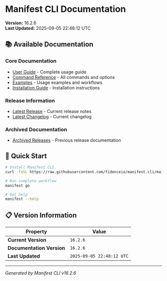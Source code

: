 # Manifest CLI Documentation

**Version:** 16.2.6  
**Last Updated:** 2025-09-05 22:48:12 UTC

## 📚 Available Documentation

### Core Documentation
- [User Guide](USER_GUIDE.md) - Complete usage guide
- [Command Reference](COMMAND_REFERENCE.md) - All commands and options
- [Examples](EXAMPLES.md) - Usage examples and workflows
- [Installation Guide](INSTALLATION.md) - Installation instructions

### Release Information
- [Latest Release](RELEASE_v16.2.6.md) - Current release notes
- [Latest Changelog](CHANGELOG_v16.2.6.md) - Current changelog

### Archived Documentation
- [Archived Releases](zArchive/) - Previous release documentation

## 🚀 Quick Start

```bash
# Install Manifest CLI
curl -fsSL https://raw.githubusercontent.com/fidenceio/manifest.cli/main/install-cli.sh | bash

# Run complete workflow
manifest go

# Get help
manifest --help
```

## 📋 Version Information

| Property | Value |
|----------|-------|
| **Current Version** | `16.2.6` |
| **Documentation Version** | `16.2.6` |
| **Last Updated** | `2025-09-05 22:48:12 UTC` |

---
*Generated by Manifest CLI v16.2.6*
